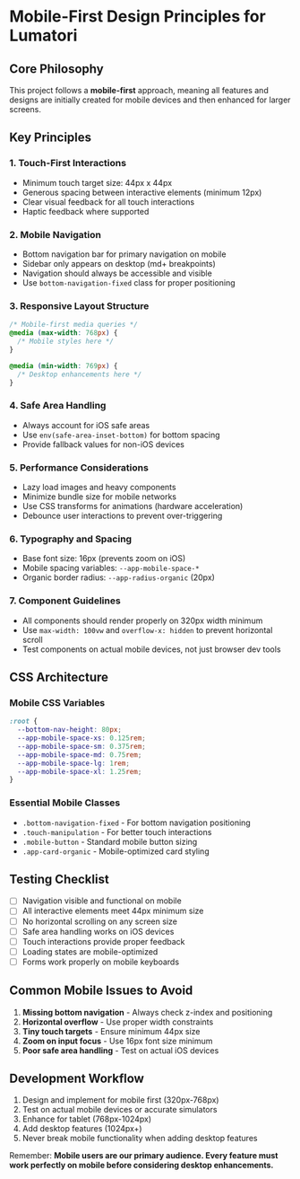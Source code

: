 
# Mobile-First Design Principles for Lumatori

## Core Philosophy
This project follows a **mobile-first** approach, meaning all features and designs are initially created for mobile devices and then enhanced for larger screens.

## Key Principles

### 1. Touch-First Interactions
- Minimum touch target size: 44px x 44px
- Generous spacing between interactive elements (minimum 12px)
- Clear visual feedback for all touch interactions
- Haptic feedback where supported

### 2. Mobile Navigation
- Bottom navigation bar for primary navigation on mobile
- Sidebar only appears on desktop (md+ breakpoints)
- Navigation should always be accessible and visible
- Use `bottom-navigation-fixed` class for proper positioning

### 3. Responsive Layout Structure
```css
/* Mobile-first media queries */
@media (max-width: 768px) {
  /* Mobile styles here */
}

@media (min-width: 769px) {
  /* Desktop enhancements here */
}
```

### 4. Safe Area Handling
- Always account for iOS safe areas
- Use `env(safe-area-inset-bottom)` for bottom spacing
- Provide fallback values for non-iOS devices

### 5. Performance Considerations
- Lazy load images and heavy components
- Minimize bundle size for mobile networks
- Use CSS transforms for animations (hardware acceleration)
- Debounce user interactions to prevent over-triggering

### 6. Typography and Spacing
- Base font size: 16px (prevents zoom on iOS)
- Mobile spacing variables: `--app-mobile-space-*`
- Organic border radius: `--app-radius-organic` (20px)

### 7. Component Guidelines
- All components should render properly on 320px width minimum
- Use `max-width: 100vw` and `overflow-x: hidden` to prevent horizontal scroll
- Test components on actual mobile devices, not just browser dev tools

## CSS Architecture

### Mobile CSS Variables
```css
:root {
  --bottom-nav-height: 80px;
  --app-mobile-space-xs: 0.125rem;
  --app-mobile-space-sm: 0.375rem;
  --app-mobile-space-md: 0.75rem;
  --app-mobile-space-lg: 1rem;
  --app-mobile-space-xl: 1.25rem;
}
```

### Essential Mobile Classes
- `.bottom-navigation-fixed` - For bottom navigation positioning
- `.touch-manipulation` - For better touch interactions
- `.mobile-button` - Standard mobile button sizing
- `.app-card-organic` - Mobile-optimized card styling

## Testing Checklist
- [ ] Navigation visible and functional on mobile
- [ ] All interactive elements meet 44px minimum size
- [ ] No horizontal scrolling on any screen size
- [ ] Safe area handling works on iOS devices
- [ ] Touch interactions provide proper feedback
- [ ] Loading states are mobile-optimized
- [ ] Forms work properly on mobile keyboards

## Common Mobile Issues to Avoid
1. **Missing bottom navigation** - Always check z-index and positioning
2. **Horizontal overflow** - Use proper width constraints
3. **Tiny touch targets** - Ensure minimum 44px size
4. **Zoom on input focus** - Use 16px font size minimum
5. **Poor safe area handling** - Test on actual iOS devices

## Development Workflow
1. Design and implement for mobile first (320px-768px)
2. Test on actual mobile devices or accurate simulators
3. Enhance for tablet (768px-1024px)
4. Add desktop features (1024px+)
5. Never break mobile functionality when adding desktop features

Remember: **Mobile users are our primary audience. Every feature must work perfectly on mobile before considering desktop enhancements.**

